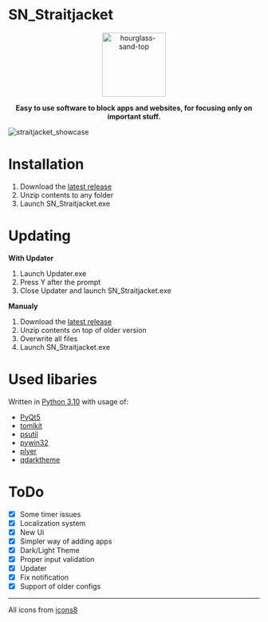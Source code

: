 # SN_Straitjacket

<p align="center">
  <img width="128" height="128" src="https://img.icons8.com/nolan/128/1A6DFF/C822FF/hourglass-sand-top.png" alt="hourglass-sand-top"/>
</p>

<p align="center">
  <b>Easy to use software to block apps and websites, for focusing only on important stuff.</b>
</p>

![straitjacket_showcase](https://github.com/SNeicer/SN_Straitjacket/assets/46260745/d8550ba7-8941-471f-8414-8f7eec6c74d7)

# Installation
1. Download the [latest release](https://github.com/SNeicer/SN_Straitjacket/releases/tag/release-v1.3)
2. Unzip contents to any folder
3. Launch SN_Straitjacket.exe

# Updating
**With Updater**
1. Launch Updater.exe
2. Press Y after the prompt
3. Close Updater and launch SN_Straitjacket.exe

**Manualy**
1. Download the [latest release](https://github.com/SNeicer/SN_Straitjacket/releases/tag/release-v1.3)
2. Unzip contents on top of older version
3. Overwrite all files
4. Launch SN_Straitjacket.exe

# Used libaries
Written in [Python 3.10](https://www.python.org/) with usage of:
- [PyQt5](https://pypi.org/project/PyQt5/)
- [tomlkit](https://pypi.org/project/tomlkit/)
- [psutil](https://pypi.org/project/psutil/)
- [pywin32](https://pypi.org/project/pywin32/)
- [plyer](https://github.com/kivy/plyer)
- [qdarktheme](https://pypi.org/project/pyqtdarktheme/)

# ToDo
- [X] Some timer issues
- [X] Localization system
- [X] New Ui
- [X] Simpler way of adding apps
- [X] Dark/Light Theme
- [X] Proper input validation
- [X] Updater
- [X] Fix notification
- [X] Support of older configs

---
All icons from [icons8](https://icons8.com/)
